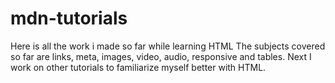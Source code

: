 # mdn-tutorials
Here is all the work i made so far while learning HTML
The subjects covered so far are links, meta, images, video, audio, responsive and tables.
Next I work on other tutorials to familiarize myself better with HTML.
